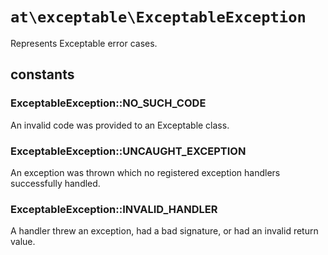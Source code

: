 `at\exceptable\ExceptableException`
===================================

Represents Exceptable error cases.

constants
---------

### ExceptableException::NO_SUCH_CODE
An invalid code was provided to an Exceptable class.

### ExceptableException::UNCAUGHT_EXCEPTION
An exception was thrown which no registered exception handlers successfully handled.

### ExceptableException::INVALID_HANDLER
A handler threw an exception, had a bad signature, or had an invalid return value.